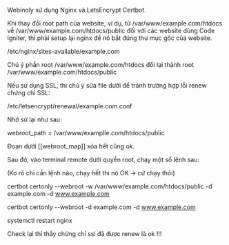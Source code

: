 Webinoly sử dụng Nginx và LetsEncrypt Certbot.

Khi thay đổi root path của website, ví dụ, từ /var/www/example.com/htdocs về /var/www/example.com/htdocs/public đối với các website dùng Code Igniter, thì phải setup lại nginx để nó bắt đúng thư mục gốc của website.

/etc/nginx/sites-available/example.com 

Chú ý phần root /var/www/example.com/htdocs đổi lại thành root /var/www/example.com/htdocs/public

Nếu sử dụng SSL, thì chú ý sửa file dưới để tránh trường hợp lỗi renew chứng chỉ SSL:

/etc/letsencrypt/renewal/example.com.conf

Nhớ sử lại như sau:

webroot_path = /var/www/examplle.com/htdocs/public

Đoạn dưới [[webroot_map]] xóa hết cũng ok.

Sau đó, vào terminal remote dưới quyền root, chạy một số lệnh sau:

(Ko rõ chỉ cần lệnh nào, chạy hết thì nó OK -> cứ chạy thôi)

certbot certonly --webroot -w /var/www/example.com/htdocs/public -d example.com -d www.example.com

certbot certonly --webroot -d example.com -d www.example.com

systemctl restart nginx

Check lại thì thấy chứng chỉ ssl đã được renew là ok !!!
